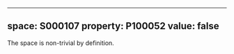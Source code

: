   ---
  space: S000107
  property: P100052
  value: false
  ---
  
  The space is non-trivial by definition.
